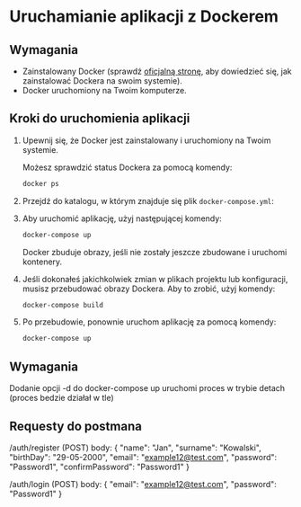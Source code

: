 # Uruchamianie aplikacji z Dockerem

## Wymagania

- Zainstalowany Docker (sprawdź [oficjalną stronę](https://docs.docker.com/get-docker/), aby dowiedzieć się, jak zainstalować Dockera na swoim systemie).
- Docker uruchomiony na Twoim komputerze.

## Kroki do uruchomienia aplikacji

1. Upewnij się, że Docker jest zainstalowany i uruchomiony na Twoim systemie.

   Możesz sprawdzić status Dockera za pomocą komendy:
      ```bash
    docker ps
      ```

2. Przejdź do katalogu, w którym znajduje się plik `docker-compose.yml`:

3. Aby uruchomić aplikację, użyj następującej komendy:
    ```bash
    docker-compose up
   ```
   Docker zbuduje obrazy, jeśli nie zostały jeszcze zbudowane i uruchomi kontenery.

4. Jeśli dokonałeś jakichkolwiek zmian w plikach projektu lub konfiguracji, musisz przebudować obrazy Dockera. Aby to zrobić, użyj komendy:
    ```bash
    docker-compose build
   ```
5. Po przebudowie, ponownie uruchom aplikację za pomocą komendy:
    ```bash
    docker-compose up 
   ```

## Wymagania
 Dodanie opcji -d do docker-compose up uruchomi proces w trybie detach (proces bedzie działał w tle)

## Requesty do postmana 
/auth/register (POST)
body:
{
    "name": "Jan",
    "surname": "Kowalski",
    "birthDay": "29-05-2000",
    "email": "example12@test.com",
    "password": "Password1",
    "confirmPassword": "Password1"
}

/auth/login (POST)
body:
{
    "email": "example12@test.com",
    "password": "Password1"
}

 
